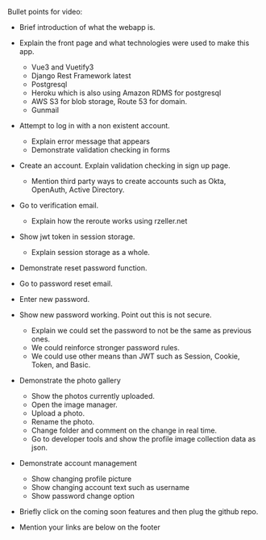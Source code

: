 Bullet points for video:

- Brief introduction of what the webapp is. 
- Explain the front page and what technologies were used to make this app. 
  - Vue3 and Vuetify3 
  - Django Rest Framework latest
  - Postgresql
  - Heroku which is also using Amazon RDMS for postgresql 
  - AWS S3 for blob storage, Route 53 for domain. 
  - Gunmail
- Attempt to log in with a non existent account. 
  - Explain error message that appears
  - Demonstrate validation checking in forms
- Create an account. Explain validation checking in sign up page. 
  - Mention third party ways to create accounts such as Okta, OpenAuth, Active Directory.
- Go to verification email. 
  - Explain how the reroute works using rzeller.net
- Show jwt token in session storage.
  - Explain session storage as a whole. 
- Demonstrate reset password function. 
- Go to password reset email. 
- Enter new password. 
- Show new password working. Point out this is not secure. 
  - Explain we could set the password to not be the same as previous ones. 
  - We could reinforce stronger password rules. 
  - We could use other means than JWT such as Session, Cookie, Token, and Basic. 

- Demonstrate the photo gallery
  - Show the photos currently uploaded. 
  - Open the image manager. 
  - Upload a photo. 
  - Rename the photo. 
  - Change folder and comment on the change in real time. 
  - Go to developer tools and show the profile image collection data as json. 

- Demonstrate account management
  - Show changing profile picture          
  - Show changing account text such as username
  - Show password change option

- Briefly click on the coming soon features and then plug the github repo. 
- Mention your links are below on the footer
